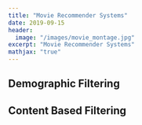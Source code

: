 ```yaml
---
title: "Movie Recommender Systems"
date: 2019-09-15
header:
  image: "/images/movie_montage.jpg"
excerpt: "Movie Recommender Systems"
mathjax: "true"
---
```


## Demographic Filtering
<script src="https://gist.github.com/domvdp/35fb1f94a10ab345e6e2c2a66c1ce63d.js"></script>

## Content Based Filtering
<script src="https://gist.github.com/domvdp/3b8c0a139e70f3f312e50ee5ac118ba8.js"></script>
